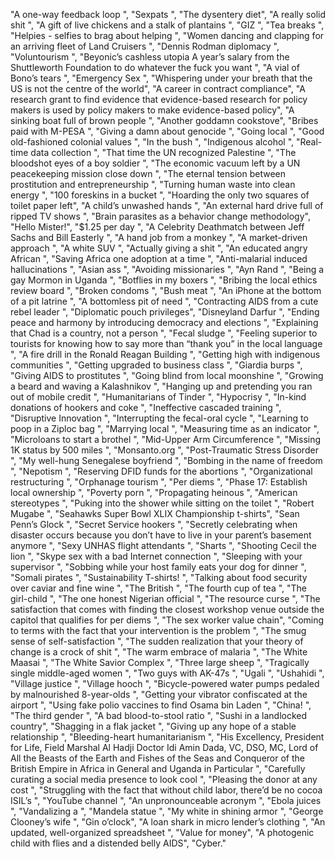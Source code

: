 "A one-way feedback loop ",
"Sexpats ",
"The dysentery diet",
"A really solid shit ",
"A gift of live chickens and a stalk of plantains ",
"GIZ ",
"Tea breaks ",
"Helpies - selfies to brag about helping ",
"Women dancing and clapping for an arriving fleet of Land Cruisers ",
"Dennis Rodman diplomacy ",
"Voluntourism ",
"Beyonic’s cashless utopia A year’s salary from the  Shuttleworth Foundation to do whatever the fuck you want ",
"A vial of Bono’s tears ",
"Emergency Sex  ",
"Whispering under your breath that the US is not the centre of the world",
"A career in contract compliance",
"A research grant to find evidence that evidence-based research for policy makers is used by policy makers to make evidence-based policy",
"A sinking boat full of brown people ",
"Another goddamn cookstove",
"Bribes paid with M-PESA ",
"Giving a damn about genocide ",
"Going local ",
"Good old-fashioned colonial values ",
"In the bush ",
"Indigenous alcohol ",
"Real-time data collection ",
"That time the UN recognized Palestine ",
"The bloodshot eyes of a boy soldier ",
"The economic vacuum left by a UN peacekeeping mission close down ",
"The eternal tension between prostitution and entrepreneurship ",
"Turning human waste into clean energy ",
"100 foreskins in a bucket ",
"Hoarding the only two squares of toilet paper left",
"A child’s unwashed hands ",
"An external hard drive full of ripped TV shows ",
"Brain parasites as a behavior change methodology",
"Hello Mister!",
"$1.25 per day ",
"A Celebrity Deathmatch between Jeff Sachs and Bill Easterly ",
"A hand job from a monkey ",
"A market-driven approach ",
"A white SUV ",
"Actually giving a shit ",
"An educated angry African ",
"Saving Africa one adoption at a time ",
"Anti-malarial induced  hallucinations ",
"Asian ass ",
"Avoiding missionaries ",
"Ayn Rand ",
"Being a gay Mormon in Uganda ",
"Botflies in my boxers ",
"Bribing the local ethics review board ",
"Broken condoms ",
"Bush meat ",
"An iPhone at the bottom of a pit latrine ",
"A bottomless pit of need ",
"Contracting AIDS from a cute rebel leader ",
"Diplomatic pouch privileges",
"Disneyland Darfur ",
"Ending peace and harmony by introducing democracy and elections ",
"Explaining that Chad is a country, not a person ",
"Fecal sludge ",
"Feeling superior to tourists for knowing how to say more than “thank you” in the local language ",
"A fire drill in the Ronald Reagan Building ",
"Getting high with indigenous communities ",
"Getting upgraded to business class ",
"Giardia burps ",
"Giving AIDS to prostitutes ",
"Going blind from local moonshine ",
"Growing a beard and waving a Kalashnikov ",
"Hanging up and pretending you ran out of mobile credit ",
"Humanitarians of Tinder ",
"Hypocrisy ",
"In-kind donations of hookers and coke ",
"Ineffective cascaded training ",
"Disruptive Innovation ",
"Interrupting the fecal-oral cycle ",
"Learning to poop in a Ziploc bag  ",
"Marrying local ",
"Measuring time as an indicator ",
"Microloans to start a brothel ",
"Mid-Upper Arm Circumference ",
"Missing 1K status by 500 miles ",
"Monsanto.org ",
"Post-Traumatic Stress Disorder ",
"My well-hung Senegalese boyfriend ",
"Bombing in the name of freedom ",
"Nepotism ",
"Reserving DFID funds for the abortions ",
"Organizational restructuring ",
"Orphanage tourism ",
"Per diems ",
"Phase 17: Establish local ownership ",
"Poverty porn ",
"Propagating heinous ",
"American stereotypes ",
"Puking into the shower while sitting on the toilet ",
"Robert Mugabe ",
"Seahawks Super Bowl XLIX Championship t-shirts",
"Sean Penn’s Glock ",
"Secret Service hookers ",
"Secretly celebrating when disaster occurs because you don’t have to live in your parent’s basement anymore ",
"Sexy UNHAS flight attendants ",
"Sharts ",
"Shooting Cecil the lion ",
"Skype sex with a bad Internet connection ",
"Sleeping with your supervisor ",
"Sobbing while your host family eats your dog for dinner ",
"Somali pirates ",
"Sustainability T-shirts! ",
"Talking about food security over caviar and fine wine ",
"The British ",
"The fourth cup of tea ",
"The girl-child ",
"The one honest Nigerian official ",
"The resource curse ",
"The satisfaction that comes with finding the closest workshop venue outside the capitol that qualifies for per diems ",
"The sex worker value chain",
"Coming to terms with the fact that your intervention is the problem ",
"The smug sense of self-satisfaction ",
"The sudden realization that your theory of change is a crock of shit ",
"The warm embrace of malaria ",
"The White Maasai ",
"The White Savior Complex ",
"Three large sheep ",
"Tragically single middle-aged women ",
"Two guys with AK-47s ",
"Ugali ",
"Ushahidi ",
"Village justice ",
"Village hooch ",
"Bicycle-powered water pumps pedaled by malnourished 8-year-olds ",
"Getting your vibrator confiscated at the airport ",
"Using fake polio vaccines to find Osama bin Laden ",
"China! ",
"The third gender ",
"A bad blood-to-stool ratio ",
"Sushi in a landlocked country",
"Shagging in a flak jacket ",
"Giving up any hope of a stable relationship ",
"Bleeding-heart humanitarianism ",
"His Excellency, President for Life, Field Marshal Al Hadji Doctor Idi Amin Dada, VC, DSO, MC, Lord of All the Beasts of the Earth and Fishes of the Seas and Conqueror of the British Empire in Africa in General and Uganda in Particular ",
"Carefully curating a social media presence to look cool ",
"Pleasing the donor at any cost ",
"Struggling with the fact that without child labor, there’d be no cocoa ISIL’s ",
"YouTube channel ",
"An unpronounceable acronym ",
"Ebola juices ",
"Vandalizing a ",
"Mandela statue ",
"My white in shining armor ",
"George Clooney’s wife ",
"Gin o’clock",
"A loan shark in micro lender’s clothing ",
"An updated, well-organized spreadsheet ",
"Value for money",
"A photogenic child with flies and a distended belly AIDS",
"Cyber."